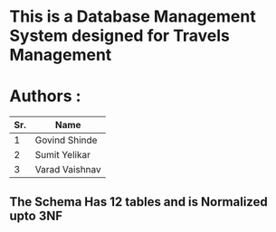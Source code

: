 # This is a Database Management System designed for Travels Management
# Authors :
  |Sr.| Name            |
  |---|-----------------|
  | 1 | Govind Shinde   |
  | 2 | Sumit  Yelikar  |
  | 3 | Varad  Vaishnav |


## The Schema Has 12 tables and is Normalized upto 3NF
